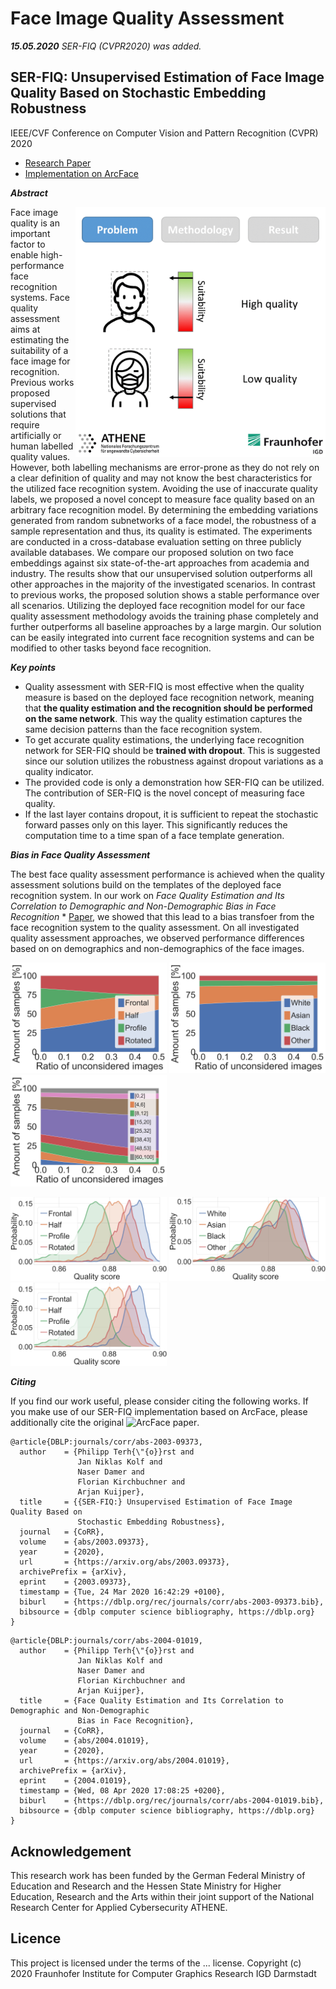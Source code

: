# Face Image Quality Assessment

***15.05.2020*** _SER-FIQ (CVPR2020) was added._

## SER-FIQ: Unsupervised Estimation of Face Image Quality Based on Stochastic Embedding Robustness


IEEE/CVF Conference on Computer Vision and Pattern Recognition (CVPR) 2020
* [Research Paper](https://arxiv.org/abs/2003.09373)
* [Implementation on ArcFace](face_image_quality.py)

***Abstract***

<img src="CVPR_2020_teaser_1200x1200.gif" width="400" height="400" align="right">

Face image quality is an important factor to enable high-performance face recognition systems. Face quality assessment aims at estimating the suitability of a face image for recognition. Previous works proposed supervised solutions that require artificially or human labelled quality values. However, both labelling mechanisms are error-prone as they do not rely on a clear definition of quality and may not know the best characteristics for the utilized face recognition system. Avoiding the use of inaccurate quality labels, we proposed a novel concept to measure face quality based on an arbitrary face recognition model. By determining the embedding variations generated from random subnetworks of a face model, the robustness of a sample representation and thus, its quality is estimated. The experiments are conducted in a cross-database evaluation setting on three publicly available databases. We compare our proposed solution on two face embeddings against six state-of-the-art approaches from academia and industry. The results show that our unsupervised solution outperforms all other approaches in the majority of the investigated scenarios. In contrast to previous works, the proposed solution shows a stable performance over all scenarios. Utilizing the deployed face recognition model for our face quality assessment methodology avoids the training phase completely and further outperforms all baseline approaches by a large margin. Our solution can be easily integrated into current face recognition systems and can be modified to other tasks beyond face recognition.

***Key points***
- Quality assessment with SER-FIQ is most effective when the quality measure is based on the deployed face recognition network, meaning that **the quality estimation and the recognition should be performed on the same network**. This way the quality estimation captures the same decision patterns than the face recognition system.
- To get accurate quality estimations, the underlying face recognition network for SER-FIQ should be **trained with dropout**. This is suggested since our solution utilizes the robustness against dropout variations as a quality indicator.
- The provided code is only a demonstration how SER-FIQ can be utilized. The contribution of SER-FIQ is the novel concept of measuring face quality.
- If the last layer contains dropout, it is sufficient to repeat the stochastic forward passes only on this layer. This significantly reduces the computation time to a time span of a face template generation.

***Bias in Face Quality Assessment***

The best face quality assessment performance is achieved when the quality assessment solutions build on the templates of the deployed face recognition system.
In our work on *Face Quality Estimation and Its Correlation to Demographic and Non-Demographic Bias in Face Recognition* * [Paper](https://arxiv.org/abs/2004.01019), we showed that this lead to a bias transfoer from the face recognition system to the quality assessment.
On all investigated quality assessment approaches, we observed performance differences based on on demographics and non-demographics of the face images.


<img src="/Bias-FQA/stack_SER-FIQ_colorferet_arcface_pose.png" width="250"> <img src="/Bias-FQA/stack_SER-FIQ_colorferet_arcface_ethnic.png" width="250"> <img src="/Bias-FQA/stack_SER-FIQ_adience_arcface_age.png" width="250">

<img src="/Bias-FQA/quality_distribution_SER-FIQ_colorferet_arcface_pose.png" width="250"> <img src="/Bias-FQA/quality_distribution_SER-FIQ_colorferet_arcface_ethnic.png" width="250"> <img src="/Bias-FQA/quality_distribution_SER-FIQ_colorferet_arcface_pose.png" width="250">



***Citing***

If you find our work useful, please consider citing the following works.
If you make use of our SER-FIQ implementation based on ArcFace, please additionally cite the original ![ArcFace paper](https://github.com/deepinsight/insightface).

```
@article{DBLP:journals/corr/abs-2003-09373,
  author    = {Philipp Terh{\"{o}}rst and
               Jan Niklas Kolf and
               Naser Damer and
               Florian Kirchbuchner and
               Arjan Kuijper},
  title     = {{SER-FIQ:} Unsupervised Estimation of Face Image Quality Based on
               Stochastic Embedding Robustness},
  journal   = {CoRR},
  volume    = {abs/2003.09373},
  year      = {2020},
  url       = {https://arxiv.org/abs/2003.09373},
  archivePrefix = {arXiv},
  eprint    = {2003.09373},
  timestamp = {Tue, 24 Mar 2020 16:42:29 +0100},
  biburl    = {https://dblp.org/rec/journals/corr/abs-2003-09373.bib},
  bibsource = {dblp computer science bibliography, https://dblp.org}
}
```

```
@article{DBLP:journals/corr/abs-2004-01019,
  author    = {Philipp Terh{\"{o}}rst and
               Jan Niklas Kolf and
               Naser Damer and
               Florian Kirchbuchner and
               Arjan Kuijper},
  title     = {Face Quality Estimation and Its Correlation to Demographic and Non-Demographic
               Bias in Face Recognition},
  journal   = {CoRR},
  volume    = {abs/2004.01019},
  year      = {2020},
  url       = {https://arxiv.org/abs/2004.01019},
  archivePrefix = {arXiv},
  eprint    = {2004.01019},
  timestamp = {Wed, 08 Apr 2020 17:08:25 +0200},
  biburl    = {https://dblp.org/rec/journals/corr/abs-2004-01019.bib},
  bibsource = {dblp computer science bibliography, https://dblp.org}
}
```

## Acknowledgement

This research work has been funded by the German Federal Ministry of Education and Research and the Hessen State Ministry for Higher Education, Research and the Arts within their joint support of the National Research Center for Applied Cybersecurity ATHENE. 

## Licence 

This project is licensed under the terms of the ... license.
Copyright (c) 2020 Fraunhofer Institute for Computer Graphics Research IGD Darmstadt
